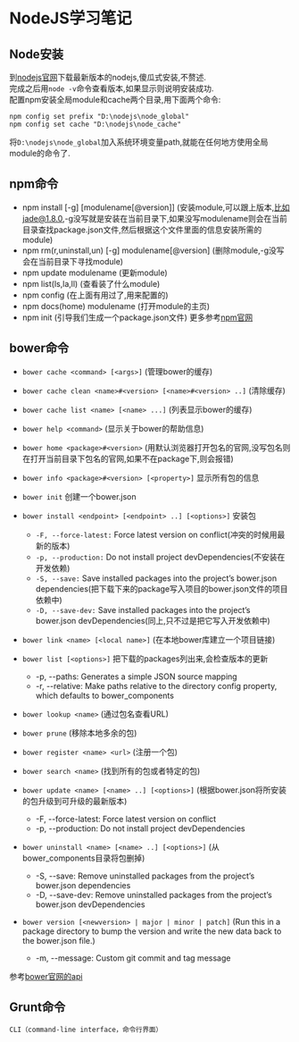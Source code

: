 NodeJS学习笔记
==

Node安装
--
到[nodejs官网][nodejs]下载最新版本的nodejs,傻瓜式安装,不赘述.  
完成之后用`node -v`命令查看版本,如果显示则说明安装成功.  
配置npm安装全局module和cache两个目录,用下面两个命令:  
	
	npm config set prefix "D:\nodejs\node_global"
	npm config set cache "D:\nodejs\node_cache"


将`D:\nodejs\node_global`加入系统环境变量path,就能在任何地方使用全局module的命令了.

npm命令
--

- npm install [-g] [modulename[@version]] (安装module,可以跟上版本,比如jade@1.8.0,-g没写就是安装在当前目录下,如果没写modulename则会在当前目录查找package.json文件,然后根据这个文件里面的信息安装所需的module)
- npm rm(r,uninstall,un) [-g] modulename[@version] (删除module,-g没写会在当前目录下寻找module)
- npm update modulename (更新module)
- npm list(ls,la,ll) (查看装了什么module)
- npm config (在上面有用过了,用来配置的)
- npm docs(home) modulename (打开module的主页)
- npm init (引导我们生成一个package.json文件)
更多参考[npm官网][npmdoc]


bower命令
--
- `bower cache <command> [<args>]` (管理bower的缓存)
- `bower cache clean <name>#<version> [<name>#<version> ..]` (清除缓存)
- `bower cache list <name> [<name> ...]` (列表显示bower的缓存)
- `bower help <command>` <command>(显示关于bower的帮助信息)
- `bower home <package>#<version>` (用默认浏览器打开包名的官网,没写包名则在打开当前目录下包名的官网,如果不在package下,则会报错)
- `bower info <package>#<version> [<property>]` 显示所有包的信息
- `bower init` 创建一个bower.json
- `bower install <endpoint> [<endpoint> ..] [<options>]` 安装包
	- `-F, --force-latest:` Force latest version on conflict(冲突的时候用最新的版本)
    - `-p, --production:` Do not install project devDependencies(不安装在开发依赖)
    - `-S, --save:` Save installed packages into the project’s bower.json dependencies(把下载下来的package写入项目的bower.json文件的项目依赖中)
    - `-D, --save-dev:` Save installed packages into the project’s bower.json devDependencies(同上,只不过是把它写入开发依赖中)
- `bower link <name> [<local name>]` (在本地bower库建立一个项目链接)
- `bower list [<options>]` 把下载的packages列出来,会检查版本的更新
	
	- -p, --paths: Generates a simple JSON source mapping
    - -r, --relative: Make paths relative to the directory config property, which defaults to bower_components
- `bower lookup <name>` (通过包名查看URL)
- `bower prune` (移除本地多余的包)
- `bower register <name> <url>` (注册一个包)
- `bower search <name>` (找到所有的包或者特定的包)
- `bower update <name> [<name> ..] [<options>]` (根据bower.json将所安装的包升级到可升级的最新版本)
	- -F, --force-latest: Force latest version on conflict
    - -p, --production: Do not install project devDependencies
- `bower uninstall <name> [<name> ..] [<options>]` (从bower_components目录将包删掉)
	- -S, --save: Remove uninstalled packages from the project’s bower.json dependencies
    - -D, --save-dev: Remove uninstalled packages from the project’s bower.json devDependencies
- `bower version [<newversion> | major | minor | patch]` (Run this in a package directory to bump the version and write the new data back to the bower.json file.)
	- -m, --message: Custom git commit and tag message

参考[bower官网的api][bowerdoc]


Grunt命令
--
	CLI（command-line interface，命令行界面）










[nodejs]:www.nodejs.org
[npmdoc]:https://docs.npmjs.com/cli/
[bowerdoc]:http://bower.io/docs/api/